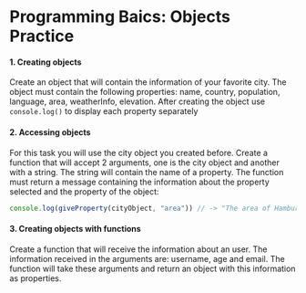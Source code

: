 # Programming Baics: Objects Practice


#### 1. Creating objects
Create an object that will contain the information of your favorite city. The object must contain the following properties: name, country, population, language, area, weatherInfo, elevation.
After creating the object use `console.log()` to display each property separately 

#### 2. Accessing objects
For this task you will use the city object you created before. Create a function that will accept 2 arguments, one is the city object and another with a string. The string will contain the name of a property. 
The function must return a message containing the information about the property selected and the property of the object:

```js
console.log(giveProperty(cityObject, "area")) // -> "The area of Hamburg is: 755.2 square kilometers"
```

#### 3. Creating objects with functions
Create a function that will receive the information about an user. The information received in the arguments are: username, age and email. The function will take these arguments and return an object with this information as properties.


